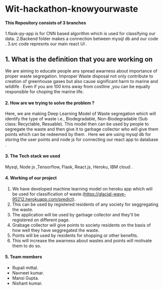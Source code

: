 # Wit-hackathon-knowyourwaste


#### This Repository consists of 3 branches 

1.flask-py-app is for CNN based algorithm which is used for classifying our data.
2.Backend folder makes a connection between mysql db and our code .
3.src code represnts our main react UI .



## 1. What is the definition that you are working on 

We are aiming to educate people ans spread awarness about importance of proper waste segregation.
Improper Waste disposal not only contribute to creation of greenhouse gases  but also cause significant harm to marine and wildlife .
Even if you are 100 kms away from costline ,you can be equally responsible for choping the marine life.
    
#### 2. How are we trying to solve the problem ?

Here, we are making Deep Learning Model of Waste segregation which will identify the type of waste i.e., Biodegradable, Non-Biodegradable (Sub class: Recyclable, Resuable).
This model then can be used by people to segregate the waste and then give it to garbage collector who will give them points which can  be redeemed by them .
Here we are using mysql db for storing the user points  and node js for connecting our react app to database .

#### 3. The Tech stack we used
Mysql, Node js ,Tensorflow, Flask, React.js, Heroku, IBM cloud .

#### 4. Working of our project

1. We have developed machine learning model on heroku app which will be used for classification of waste.(https://glacial-wave-95212.herokuapp.com/predict).
2. This can be used by registered residents of any society for seggregating the waste.
3. The application will be used by garbage collector and they'll be registered on different page.
4. Grabage collector will give points to society residents on the basis of how well they have seggregated the waste.
5. Points will be used by residents for shopping or other benefits.
6. This will increase the awarness about wastes and points will motivate them to do so.


#### 5.  Team members 

- Rupali mittal.      
- Navneet kumar.
- Mansi Gupta.
- Nishant kumar. 
 



